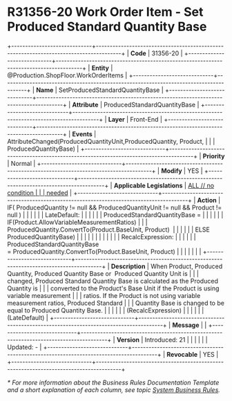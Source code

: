﻿---
erp.type: front-end-business-rule
erp.entity: Production.ShopFloor.WorkOrderItems
---

# R31356-20 Work Order Item  - Set Produced Standard Quantity Base
+-----------------------------+---------------------------------------------------------------------------------------+
| **Code**                    | 31356-20                                                                              |
+-----------------------------+---------------------------------------------------------------------------------------+
| **Entity**                  | @Production.ShopFloor.WorkOrderItems                                                  |
+-----------------------------+---------------------------------------------------------------------------------------+
| **Name**                    | SetProducedStandardQuantityBase                                                       |
+-----------------------------+---------------------------------------------------------------------------------------+
| **Attribute**               | ProducedStandardQuantityBase                                                          |
+-----------------------------+---------------------------------------------------------------------------------------+
| **Layer**                   | Front-End                                                                             |
+-----------------------------+---------------------------------------------------------------------------------------+
| **Events**                  | AttributeChanged(ProducedQuantityUnit,ProducedQuantity, Product,                      |
|                             | ProducedQuantityBase)                                                                 |
+-----------------------------+---------------------------------------------------------------------------------------+
| **Priority**                | Normal                                                                                |
+-----------------------------+---------------------------------------------------------------------------------------+
| **Modify**                  | YES                                                                                   |
+-----------------------------+---------------------------------------------------------------------------------------+
| **Applicable Legislations** | [ALL // no condition                                                                  |
|                             | needed](xref:applicable-legislations)                                                 |
+-----------------------------+---------------------------------------------------------------------------------------+
| **Action**                  | IF( ProducedQuantity != null && ProducedQuantityUnit != null && Product != null )     |
|                             |                                                                                       |
|                             | LateDefault:                                                                          |
|                             |                                                                                       |
|                             | ProducedStandardQuantityBase =                                                        |
|                             |                                                                                       |
|                             | IF(Product.AllowVariableMeasurementRatios)                                            |
|                             | ProducedQuantity.ConvertTo(Product.BaseUnit, Product)                                 |
|                             |                                                                                       |
|                             | ELSE ProducedQuantityBase)                                                            |
|                             |                                                                                       |
|                             |                                                                                       |
|                             |                                                                                       |
|                             | RecalcExpression:                                                                     |
|                             |                                                                                       |
|                             | ProducedStandardQuantityBase = ProducedQuantity.ConvertTo(Product.BaseUnit, Product)  |
|                             |                                                                                       |
|                             |                                                                                       |
+-----------------------------+---------------------------------------------------------------------------------------+
| **Description**             | When Product, Produced Quantity, Produced Quantity Base or  Produced Quantity Unit is |
|                             | changed, Produced Standard Quantity Base is calculated as the Produced Quantity is    |
|                             | converted to the Product\'s Base Unit if the Product is using variable measurement    |
|                             | ratios. If the Product is not using variable measurement ratios, Produced Standard    |
|                             | Quantity Base is changed to be equal to Produced Quantity Base.                       |
|                             |                                                                                       |
|                             | (RecalcExpression)                                                                    |
|                             |                                                                                       |
|                             | (LateDefault)                                                                         |
+-----------------------------+---------------------------------------------------------------------------------------+
| **Message**                 |                                                                                       |
+-----------------------------+---------------------------------------------------------------------------------------+
| **Version**                 | Introduced: 21                                                                        |
|                             |                                                                                       |
|                             | Updated: -                                                                            |
+-----------------------------+---------------------------------------------------------------------------------------+
| **Revocable**               | YES                                                                                   |
+-----------------------------+---------------------------------------------------------------------------------------+

*\* For more information about the Business Rules Documentation Template and a short explanation of each column, see
topic [System Business Rules](../templates/template-description-system-business-rules.md).*
